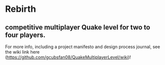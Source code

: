 # Rebirth
## competitive multiplayer Quake level for two to four players.
For more info, including a project manifesto and design process journal, see the wiki link here (https://github.com/gcubsfan08/QuakeMultiplayerLevel/wiki)!
